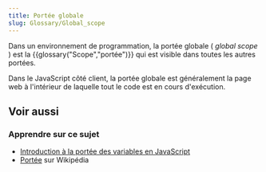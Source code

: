 ```yaml
---
title: Portée globale
slug: Glossary/Global_scope
---
```


Dans un environnement de programmation, la portée globale ( _global scope_ ) est la {{glossary("Scope","portée")}} qui est visible dans toutes les autres portées.

Dans le JavaScript côté client, la portée globale est généralement la page web à l'intérieur de laquelle tout le code est en cours d'exécution.

## Voir aussi

### Apprendre sur ce sujet

- [Introduction à la portée des variables en JavaScript](/fr/docs/Web/JavaScript/Guide/Types_et_grammaire#Les_portées_de_variables)
- [Portée](<https://fr.wikipedia.org/wiki/Portée_(informatique)>) sur Wikipédia
